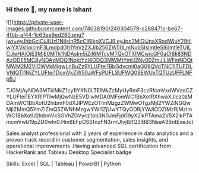 ### Hi there 👋, my name is Ishant
![](https://private-user-images.githubusercontent.com/74038190/240304579-c288471c-be67-4fbb-af44-1c63ee9ed280.png?jwt=eyJhbGciOiJIUzI1NiIsInR5cCI6IkpXVCJ9.eyJpc3MiOiJnaXRodWIuY29tIiwiYXVkIjoicmF3LmdpdGh1YnVzZXJjb250ZW50LmNvbSIsImtleSI6ImtleTUiLCJleHAiOjE3MjE0MTk1NDAsIm5iZiI6MTcyMTQxOTI0MCwicGF0aCI6Ii83NDAzODE5MC8yNDAzMDQ1NzktYzI4ODQ3MWMtYmU2Ny00ZmJiLWFmNDQtMWM2M2VlOWVkMjgwLnBuZz9YLUFtei1BbGdvcml0aG09QVdTNC1ITUFDLVNIQTI1NiZYLUFtei1DcmVkZW50aWFsPUFLSUFWQ09EWUxTQTUzUFFLNFpBJ

TJGMjAyNDA3MTklMkZ1cy1lYXN0LTElMkZzMyUyRmF3czRfcmVxdWVzdCZYLUFtei1EYXRlPTIwMjQwNzE5VDIwMDA0MFomWC1BbXotRXhwaXJlcz0zMDAmWC1BbXotU2lnbmF0dXJlPWEzOTlmMzgzZWMwOTgzMjI2YWZiNGQwMjI2MmQ5YmZiZmQ5ZWNhMzgwYWI1ZjUwYTQyODRjYWJlODZiMzRjMzImWC1BbXotU2lnbmVkSGVhZGVycz1ob3N0JmFjdG9yX2lkPTAma2V5X2lkPTAmcmVwb19pZD0wIn0.Hm8EFpOSSfnzFN3rmUlvjtb1Q3IBB3NseA3BntExeJo)

Sales analyst professional with 2 years of experience in data analytics and a proven track record in customer segmentation, sales insights, and operational improvements .Having advanced  SQL certification from HackerRank and Tableau Desktop Specialist badge

Skills: Excel | SQL | Tableau | PowerBI | Python















